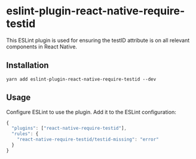 # eslint-plugin-react-native-require-testid

This ESLint plugin is used for ensuring the testID attribute is on all relevant components in React Native.

## Installation

```shell
yarn add eslint-plugin-react-native-require-testid --dev
```

## Usage
Configure ESLint to use the plugin. Add it to the ESLint configuration:

```javascript
{
  "plugins": ["react-native-require-testid"],
  "rules": {
    "react-native-require-testid/testid-missing": "error"
  }
}
```